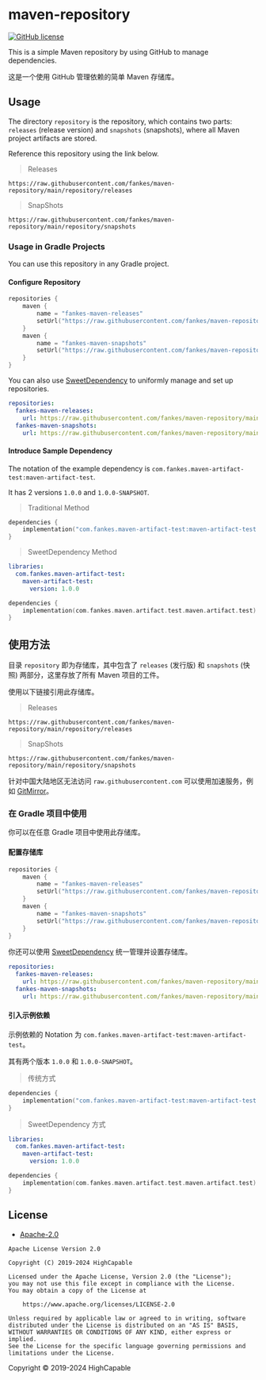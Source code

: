 # maven-repository

[![GitHub license](https://img.shields.io/github/license/HighCapable/maven-repository-template?color=blue)](https://github.com/HighCapable/maven-repository-template/blob/main/LICENSE)

This is a simple Maven repository by using GitHub to manage dependencies.

这是一个使用 GitHub 管理依赖的简单 Maven 存储库。

## Usage

The directory `repository` is the repository, which contains two parts: `releases` (release version) and `snapshots` (snapshots), where all Maven project artifacts are stored.

Reference this repository using the link below.

> Releases

```
https://raw.githubusercontent.com/fankes/maven-repository/main/repository/releases
```

> SnapShots

```
https://raw.githubusercontent.com/fankes/maven-repository/main/repository/snapshots
```

### Usage in Gradle Projects

You can use this repository in any Gradle project.

#### Configure Repository

```kotlin
repositories {
    maven {
        name = "fankes-maven-releases"
        setUrl("https://raw.githubusercontent.com/fankes/maven-repository/main/repository/releases")
    }
    maven {
        name = "fankes-maven-snapshots"
        setUrl("https://raw.githubusercontent.com/fankes/maven-repository/main/repository/snapshots")
    }
}
```

You can also use [SweetDependency](https://github/HighCapable/SweetDependency) to uniformly manage and set up repositories.

```yaml
repositories:
  fankes-maven-releases:
    url: https://raw.githubusercontent.com/fankes/maven-repository/main/repository/releases
  fankes-maven-snapshots:
    url: https://raw.githubusercontent.com/fankes/maven-repository/main/repository/snapshots
```

#### Introduce Sample Dependency

The notation of the example dependency is `com.fankes.maven-artifact-test:maven-artifact-test`.

It has 2 versions `1.0.0` and `1.0.0-SNAPSHOT`.

> Traditional Method

```kotlin
dependencies {
    implementation("com.fankes.maven-artifact-test:maven-artifact-test:1.0.0")
}
```

> SweetDependency Method

```yaml
libraries:
  com.fankes.maven-artifact-test:
    maven-artifact-test:
      version: 1.0.0
```

```kotlin
dependencies {
    implementation(com.fankes.maven.artifact.test.maven.artifact.test)
}
```

## 使用方法

目录 `repository` 即为存储库，其中包含了 `releases` (发行版) 和 `snapshots` (快照) 两部分，这里存放了所有 Maven 项目的工件。

使用以下链接引用此存储库。

> Releases

```
https://raw.githubusercontent.com/fankes/maven-repository/main/repository/releases
```

> SnapShots

```
https://raw.githubusercontent.com/fankes/maven-repository/main/repository/snapshots
```

针对中国大陆地区无法访问 `raw.githubusercontent.com` 可以使用加速服务，例如 [GitMirror](https://gitmirror.com/)。

### 在 Gradle 项目中使用

你可以在任意 Gradle 项目中使用此存储库。

#### 配置存储库

```kotlin
repositories {
    maven {
        name = "fankes-maven-releases"
        setUrl("https://raw.githubusercontent.com/fankes/maven-repository/main/repository/releases")
    }
    maven {
        name = "fankes-maven-snapshots"
        setUrl("https://raw.githubusercontent.com/fankes/maven-repository/main/repository/snapshots")
    }
}
```

你还可以使用 [SweetDependency](https://github/HighCapable/SweetDependency) 统一管理并设置存储库。

```yaml
repositories:
  fankes-maven-releases:
    url: https://raw.githubusercontent.com/fankes/maven-repository/main/repository/releases
  fankes-maven-snapshots:
    url: https://raw.githubusercontent.com/fankes/maven-repository/main/repository/snapshots
```

#### 引入示例依赖

示例依赖的 Notation 为 `com.fankes.maven-artifact-test:maven-artifact-test`。

其有两个版本 `1.0.0` 和 `1.0.0-SNAPSHOT`。

> 传统方式

```kotlin
dependencies {
    implementation("com.fankes.maven-artifact-test:maven-artifact-test:1.0.0")
}
```

> SweetDependency 方式

```yaml
libraries:
  com.fankes.maven-artifact-test:
    maven-artifact-test:
      version: 1.0.0
```

```kotlin
dependencies {
    implementation(com.fankes.maven.artifact.test.maven.artifact.test)
}
```

## License

- [Apache-2.0](https://www.apache.org/licenses/LICENSE-2.0)

```
Apache License Version 2.0

Copyright (C) 2019-2024 HighCapable

Licensed under the Apache License, Version 2.0 (the "License");
you may not use this file except in compliance with the License.
You may obtain a copy of the License at

    https://www.apache.org/licenses/LICENSE-2.0

Unless required by applicable law or agreed to in writing, software
distributed under the License is distributed on an "AS IS" BASIS,
WITHOUT WARRANTIES OR CONDITIONS OF ANY KIND, either express or implied.
See the License for the specific language governing permissions and
limitations under the License.
```

Copyright © 2019-2024 HighCapable
